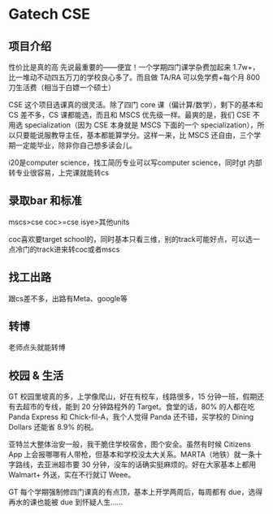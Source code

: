 # Gatech CSE

## 项目介绍
性价比是真的高
先说最重要的——便宜！一个学期四门课学杂费加起来 1.7w+，比一堆动不动四五万刀的学校良心多了。而且做 TA/RA 可以免学费+每个月 800 刀生活费（相当于白嫖一个硕士）

CSE 这个项目选课真的很灵活。除了四门 core 课（偏计算/数学），剩下的基本和 CS 差不多，CS 课都能选，而且和 MSCS 优先级一样。最爽的是，我们 CSE 不用选 specialization（因为 CSE 本身就是 MSCS 下面的一个 specialization），所以只要能说服教导主任，基本都能算学分。这样一来，比 MSCS 还自由，三个学期一定能毕业，除非你自己想多读会儿。

i20是computer science，找工简历专业可以写computer science，同时gt 内部转专业很容易，上完课就能转cs


## 录取bar 和标准

mscs>cse coc>=cse isye>其他units

coc喜欢要target school的，同时基本只看三维，别的track可能好点，可以选一点冷门的track进来转coc或者mscs

## 找工出路
跟cs差不多，出路有Meta、google等

## 转博
老师点头就能转博

## 校园 & 生活
GT 校园里坡真的多，上学像爬山，好在有校车，线路很多，15 分钟一班，假期还有去超市的专线，能到 20 分钟路程外的 Target。食堂的话，80% 的人都在吃 Panda Express 和 Chick-fil-A，我个人觉得 Panda 还不错，买学校的 Dining Dollars 还能省 8.9% 的税。

亚特兰大整体治安一般，我干脆住学校宿舍，图个安全。虽然有时候 Citizens App 上会报哪哪有人带枪，但基本和学校没太大关系。MARTA（地铁）就一条十字路线，去亚洲超市要 30 分钟，没车的话确实挺麻烦的。好在大家基本上都用 Walmart+ 外送，实在不行就订 Weee。

GT 每个学期强制修四门课真的有点顶，基本上开学两周后，每周都有 due，选得再水的课也能被 due 到怀疑人生……